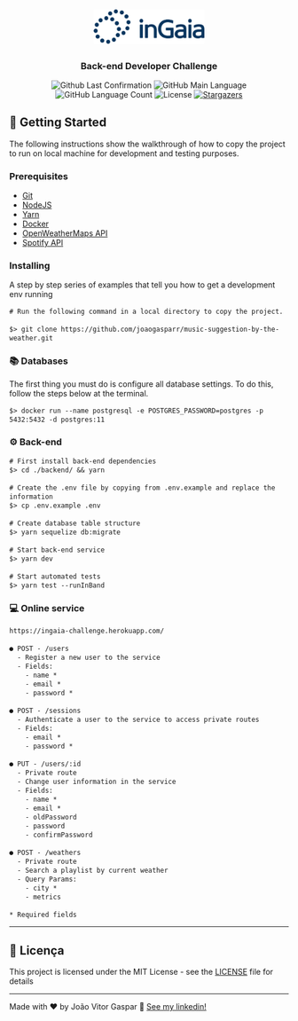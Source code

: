 <h1 align="center">
  <img alt="inGaia" title="inGaia" src=".github/inGaia.png" width="200px" />
</h1>

<h3 align="center">
  Back-end Developer Challenge
</h3>

<p align="center">
  <img alt = "Github Last Confirmation" src = "https://img.shields.io/github/last-commit/joaogasparr/music-suggestion-by-the-weather">
  <img alt = "GitHub Main Language" src = "https://img.shields.io/github/languages/top/joaogasparr/music-suggestion-by-the-weather">
  <img alt="GitHub Language Count" src="https://img.shields.io/github/languages/count/joaogasparr/music-suggestion-by-the-weather?color=%2304D361">
  <img alt="License" src="https://img.shields.io/badge/license-MIT-%2304D361">

  <a href="https://github.com/joaogasparr/music-suggestion-by-the-weather/stargazers">
    <img alt="Stargazers" src="https://img.shields.io/github/stars/joaogasparr/music-suggestion-by-the-weather?style=social">
  </a>
</p>

## :rocket: Getting Started

The following instructions show the walkthrough of how to copy the project to run on local machine for development and testing purposes.

### Prerequisites

- [Git](https://git-scm.com)
- [NodeJS](https://nodejs.org/en/)
- [Yarn](https://yarnpkg.com/en/docs/install)
- [Docker](https://docs.docker.com/install/)
- [OpenWeatherMaps API](https://openweathermap.org/api)
- [Spotify API](https://developer.spotify.com/documentation/web-api/)

### Installing

A step by step series of examples that tell you how to get a development env running

```
# Run the following command in a local directory to copy the project.

$> git clone https://github.com/joaogasparr/music-suggestion-by-the-weather.git
```

### :books: Databases

The first thing you must do is configure all database settings. To do this, follow the steps below at the terminal.

```
$> docker run --name postgresql -e POSTGRES_PASSWORD=postgres -p 5432:5432 -d postgres:11
```

### :gear: Back-end

```
# First install back-end dependencies
$> cd ./backend/ && yarn

# Create the .env file by copying from .env.example and replace the information
$> cp .env.example .env

# Create database table structure
$> yarn sequelize db:migrate

# Start back-end service
$> yarn dev

# Start automated tests
$> yarn test --runInBand

```

### :computer: Online service

```
https://ingaia-challenge.herokuapp.com/

● POST - /users
  - Register a new user to the service
  - Fields:
    - name *
    - email *
    - password *

● POST - /sessions
  - Authenticate a user to the service to access private routes
  - Fields:
    - email *
    - password *

● PUT - /users/:id
  - Private route
  - Change user information in the service
  - Fields:
    - name *
    - email *
    - oldPassword
    - password
    - confirmPassword

● POST - /weathers
  - Private route
  - Search a playlist by current weather
  - Query Params:
    - city *
    - metrics

* Required fields
```

---

## :memo: Licença

This project is licensed under the MIT License - see the [LICENSE](LICENSE) file for details

---

Made with ♥ by João Vitor Gaspar :wave: [See my linkedin!](https://www.linkedin.com/in/jo%C3%A3o-vitor-gaspar-b1b527170/)
